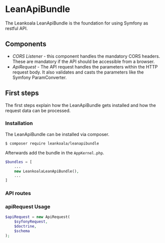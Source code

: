 # LeanApiBundle

The Leankoala LeanApiBundle is the foundation for using Symfony as restful API.

## Components

- *CORS Listener* - this component handles the mandatory CORS headers. 
These are mandatory if the API should be accessible from a browser. 
- *ApiRequest* - The API request handles the parameters within the HTTP request body. 
It also validates and casts the parameters like the Symfony ParamConverter.

## First steps

The first steps explain how the LeanApiBundle gets installed and how the request data
can be processed.

### Installation

The LeanApiBundle can be installed via composer.

```shell script
$ composer require leankoala/leanapibundle
```

Afterwards add the bundle in the `AppKernel.php`.

```php
$bundles = [
    ...
    new LeankoalaLeanApiBundle(),
    ...
]
```

### API routes

### apiRequest Usage

```php
$apiRequest = new ApiRequest(
    $syfonyRequest,
    $doctrine,
    $schema
);
```
